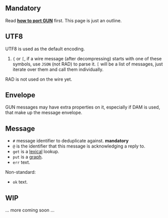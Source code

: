  ## Mandatory

Read **[how to port GUN](./Porting-GUN)** first. This page is just an outline.

 ## UTF8

UTF8 is used as the default encoding.

 1. `{` or `[`, if a wire message (after decompressing) starts with one of these symbols, use `JSON` (not RAD) to parse it. `[` will be a list of messages, just iterate over them and call them individually.

RAD is not used on the wire yet.

 ## Envelope

GUN messages may have extra properties on it, especially if DAM is used, that make up the message envelope.

 ## Message

 - `#` message identifier to deduplicate against. **mandatory**
 - `@` is the identifier that this message is acknowledging a reply to.
 - `get` is a [lexical](#Lexical) lookup.
 - `put` is a [graph](./Porting-GUN#graph).
 - `err` text.

Non-standard:

 - `ok` text.

 ## WIP

... more coming soon ...